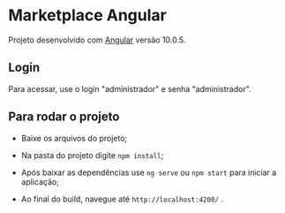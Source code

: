 #  Marketplace Angular

  

Projeto desenvolvido com [Angular](https://github.com/angular/angular-cli) versão 10.0.5.

  ##  Login

Para acessar, use o login "administrador" e  senha "administrador".

    
   ##  Para rodar o projeto 
   
   

 - Baixe os arquivos do projeto;
 -  Na pasta do projeto digite `npm install`;
 - Após baixar as dependências use `ng serve` ou `npm start` para iniciar a aplicação;
 
 - Ao final do build, navegue até  `http://localhost:4200/` .
